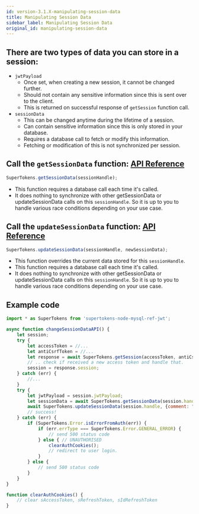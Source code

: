 ```yaml
---
id: version-3.1.X-manipulating-session-data
title: Manipulating Session Data
sidebar_label: Manipulating Session Data
original_id: manipulating-session-data
---
```


## There are two types of data you can store in a session:
- ```jwtPayload```
    - Once set, when creating a new session, it cannot be changed further.
    - Should not contain any sensitive information since this is sent over to the client.
    - This is returned on successful response of ```getSession``` function call.
- ```sessionData```
    - This can be changed anytime during the lifetime of a session.
    - Can contain sensitive information since this is only stored in your database.
    - Requires a database call to fetch or modify this information.
    - Fetching or modification of this is not synchronized per session.

## Call the ```getSessionData``` function: [API Reference](../api-reference#getsessiondatasessionhandle)
```js
SuperTokens.getSessionData(sessionHandle);
```
- This function requires a database call each time it's called.
- It does nothing to synchronize with other getSessionData or updateSessionData calls on this ```sessionHandle```. So it is up to you to handle various race conditions depending on your use case.

## Call the ```updateSessionData``` function: [API Reference](../api-reference#updatesessiondatasessionhandle-data)
```js
SuperTokens.updateSessionData(sessionHandle, newSessionData);
```
- This function overrides the current data stored for this ```sessionHandle```.
- This function requires a database call each time it's called.
- It does nothing to synchronize with other getSessionData or updateSessionData calls on this ```sessionHandle```. So it is up to you to handle various race conditions depending on your use case.

<div class="divider"></div>

## Example code
```js
import * as SuperTokens from 'supertokens-node-mysql-ref-jwt';

async function changeSessionDataAPI() {
    let session;
    try {
        let accessToken = //...
        let antiCsrfToken = //...
        let response = await SuperTokens.getSession(accessToken, antiCsrfToken);
        // .. check if received a new access token and handle that.
        session = response.session;
    } catch (err) {
        //...
    }
    try {
        let jwtPayload = session.jwtPayload;
        let sessionData = await SuperTokens.getSessionData(session.handle);
        await SuperTokens.updateSessionData(session.handle, {comment: "new session data"});
        // success!
    } catch (err) {
        if (SuperTokens.Error.isErrorFromAuth(err)) {
            if (err.errType === SuperTokens.Error.GENERAL_ERROR) {
                // send 500 status code
            } else { // UNAUTHORISED
                clearAuthCookies();
                // redirect to user login.
            }
        } else {
            // send 500 status code
        }
    }
}

function clearAuthCookies() {
    // clear sAccessToken, sRefreshToken, sIdRefreshToken
}
```